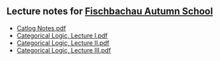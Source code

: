 ## Lecture notes for [Fischbachau Autumn School](/fischbachau/)

- [Catlog Notes.pdf](PCcatlog.pdf)
- [Categorical Logic, Lecture I.pdf](CategoricalLogicI.pdf)
- [Categorical Logic, Lecture II.pdf](CategoricalLogicII.pdf)
- [Categorical Logic, Lecture III.pdf](CategoricalLogicIII.pdf)